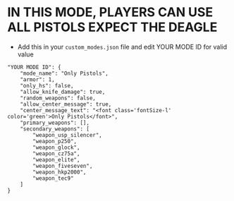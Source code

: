 <h1>IN THIS MODE, PLAYERS CAN USE ALL PISTOLS EXPECT THE DEAGLE</h1>

- Add this in your `custom_modes.json` file and edit YOUR MODE ID for valid value
```
"YOUR MODE ID": {
    "mode_name": "Only Pistols",
    "armor": 1,
    "only_hs": false,
    "allow_knife_damage": true,
    "random_weapons": false,
    "allow_center_message": true,
    "center_message_text": "<font class='fontSize-l' color='green'>Only Pistols</font>",
    "primary_weapons": [],
    "secondary_weapons": [
        "weapon_usp_silencer",
        "weapon_p250",
        "weapon_glock",
        "weapon_cz75a",
        "weapon_elite",
        "weapon_fiveseven",
        "weapon_hkp2000",
        "weapon_tec9"
    ]
}
```

